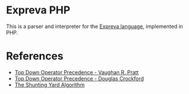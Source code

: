 # Expreva PHP

This is a parser and interpreter for the [Expreva language](https://expreva.com/), implemented in PHP.

# References

- [Top Down Operator Precedence - Vaughan R. Pratt](https://tdop.github.io/)
- [Top Down Operator Precedence - Douglas Crockford](http://crockford.com/javascript/tdop/tdop.html)
- [The Shunting Yard Algorithm](https://en.wikipedia.org/wiki/Shunting-yard_algorithm#The_algorithm_in_detail)
